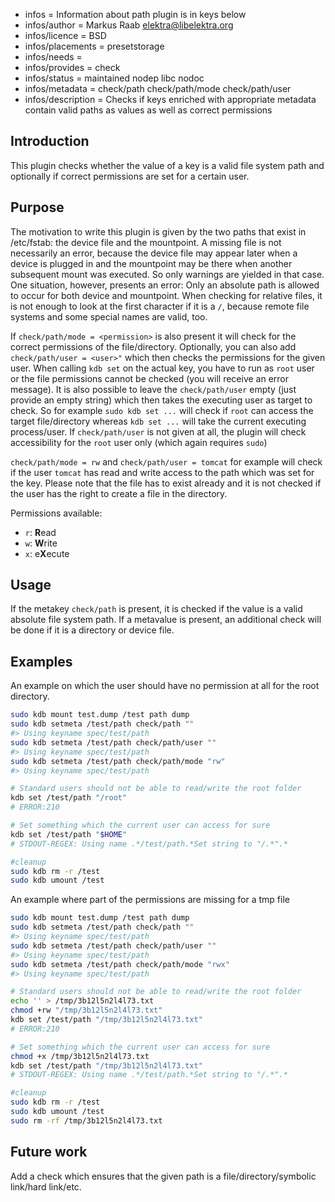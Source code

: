 - infos = Information about path plugin is in keys below
- infos/author = Markus Raab <elektra@libelektra.org>
- infos/licence = BSD
- infos/placements = presetstorage
- infos/needs =
- infos/provides = check
- infos/status = maintained nodep libc nodoc
- infos/metadata = check/path check/path/mode check/path/user
- infos/description = Checks if keys enriched with appropriate metadata contain valid paths as values as well
as correct permissions

## Introduction

This plugin checks whether the value of a key is a valid file system path and optionally if
correct permissions are set for a certain user.

## Purpose

The motivation to write this plugin is given by the two paths that exist
in /etc/fstab: the device file and the mountpoint. A missing file is
not necessarily an error, because the device file may appear later when
a device is plugged in and the mountpoint may be there when another
subsequent mount was executed. So only warnings are yielded in that
case. One situation, however, presents an error: Only an absolute path
is allowed to occur for both device and mountpoint. When checking for
relative files, it is not enough to look at the first character if it is
a `/`, because remote file systems and some special names are valid, too.

If `check/path/mode = <permission>` is also present it will check for the correct permissions
of the file/directory. Optionally, you can also add `check/path/user = <user>"` which then checks the permissions
for the given user. When calling `kdb set` on the actual key, you have to run as `root` user
or the file permissions cannot be checked (you will receive an error message). It is also possible to leave the
`check/path/user` empty (just provide an empty string) which then takes the executing user as target to check.
So for example `sudo kdb set ...` will check if `root` can access the target file/directory whereas `kdb set ...`
will take the current executing process/user. If `check/path/user` is not given at all, the plugin
will check accessibility for the `root` user only (which again requires `sudo`)

 `check/path/mode = rw` and `check/path/user = tomcat` for example will check if the user
`tomcat` has read and write access to the path which was set for the key. Please note that the file has to exist already
and it is not checked if the user has the right to create a file in the directory.

 Permissions available:
 - `r`: **R**ead
 - `w`: **W**rite
 - `x`: e**X**ecute

## Usage

If the metakey `check/path` is present, it is checked if the value is a
valid absolute file system path. If a metavalue is present, an additional
check will be done if it is a directory or device file.

## Examples

An example on which the user should have no permission at all for the root directory.
```sh
sudo kdb mount test.dump /test path dump
sudo kdb setmeta /test/path check/path ""
#> Using keyname spec/test/path
sudo kdb setmeta /test/path check/path/user ""
#> Using keyname spec/test/path
sudo kdb setmeta /test/path check/path/mode "rw"
#> Using keyname spec/test/path

# Standard users should not be able to read/write the root folder
kdb set /test/path "/root"
# ERROR:210

# Set something which the current user can access for sure
kdb set /test/path "$HOME"
# STDOUT-REGEX: Using name .*/test/path.*Set string to "/.*".*

#cleanup
sudo kdb rm -r /test
sudo kdb umount /test
```

An example where part of the permissions are missing for a tmp file
```sh
sudo kdb mount test.dump /test path dump
sudo kdb setmeta /test/path check/path ""
#> Using keyname spec/test/path
sudo kdb setmeta /test/path check/path/user ""
#> Using keyname spec/test/path
sudo kdb setmeta /test/path check/path/mode "rwx"
#> Using keyname spec/test/path

# Standard users should not be able to read/write the root folder
echo '' > /tmp/3b12l5n2l4l73.txt
chmod +rw "/tmp/3b12l5n2l4l73.txt"
kdb set /test/path "/tmp/3b12l5n2l4l73.txt"
# ERROR:210

# Set something which the current user can access for sure
chmod +x /tmp/3b12l5n2l4l73.txt
kdb set /test/path "/tmp/3b12l5n2l4l73.txt"
# STDOUT-REGEX: Using name .*/test/path.*Set string to "/.*".*

#cleanup
sudo kdb rm -r /test
sudo kdb umount /test
sudo rm -rf /tmp/3b12l5n2l4l73.txt
```

## Future work
Add a check which ensures that the given path is a file/directory/symbolic link/hard link/etc.